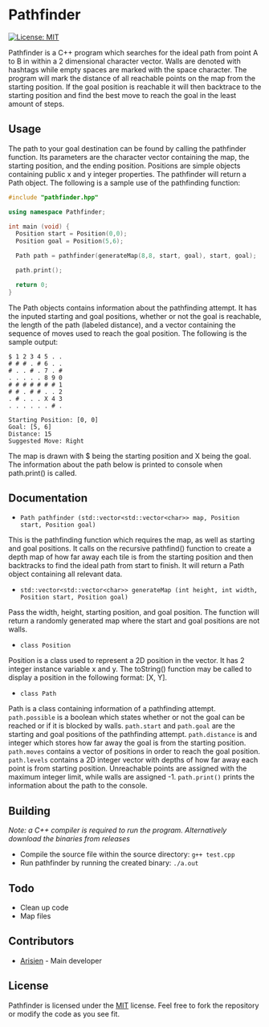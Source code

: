 # Pathfinder

[![License: MIT](https://img.shields.io/badge/License-MIT-yellow.svg)](https://opensource.org/licenses/MIT)

Pathfinder is a C++ program which searches for the ideal path from point A to B in within a 2 dimensional character vector. Walls are denoted with hashtags while empty spaces are marked with the space character. The program will mark the distance of all reachable points on the map from the starting position. If the goal position is reachable it will then backtrace to the starting position and find the best move to reach the goal in the least amount of steps.

## Usage

The path to your goal destination can be found by calling the pathfinder function. Its parameters are the character vector containing the map, the starting position, and the ending position. Positions are simple objects containing public x and y integer properties. The pathfinder will return a Path object. The following is a sample use of the pathfinding function:

```cpp
#include "pathfinder.hpp"

using namespace Pathfinder;

int main (void) {
  Position start = Position(0,0);
  Position goal = Position(5,6);

  Path path = pathfinder(generateMap(8,8, start, goal), start, goal);

  path.print();

  return 0;
}
```

The Path objects contains information about the pathfinding attempt. It has the inputed starting and goal positions, whether or not the goal is reachable, the length of the path (labeled distance), and a vector containing the sequence of moves used to reach the goal position. The following is the sample output:

```
$ 1 2 3 4 5 . .
# # # . # 6 . .
# . . # . 7 . #
. . . . . 8 9 0
# # # # # # # 1
# # . # # . . 2
. # . . . X 4 3
. . . . . . # .

Starting Position: [0, 0]
Goal: [5, 6]
Distance: 15
Suggested Move: Right
```

The map is drawn with $ being the starting position and X being the goal. The information about the path below is printed to console when path.print() is called.

## Documentation

* `Path pathfinder (std::vector<std::vector<char>> map, Position start, Position goal)`

This is the pathfinding function which requires the map, as well as starting and goal positions. It calls on the recursive pathfind() function to create a depth map of how far away each tile is from the starting position and then backtracks to find the ideal path from start to finish. It will return a Path object containing all relevant data.

* `std::vector<std::vector<char>> generateMap (int height, int width, Position start, Position goal)`

Pass the width, height, starting position, and goal position. The function will return a randomly generated map where the start and goal positions are not walls.

* `class Position`

Position is a class used to represent a 2D position in the vector. It has 2 integer instance variable x and y. The toString() function may be called to display a position in the following format: [X, Y].

* `class Path`

Path is a class containing information of a pathfinding attempt. `path.possible` is a boolean which states whether or not the goal can be reached or if it is blocked by walls. `path.start` and `path.goal` are the starting and goal positions of the pathfinding attempt. `path.distance` is and integer which stores how far away the goal is from the starting position. `path.moves` contains a vector of positions in order to reach the goal position. `path.levels` contains a 2D integer vector with depths of how far away each point is from starting position. Unreachable points are assigned with the maximum integer limit, while walls are assigned -1. `path.print()` prints the information about the path to the console.

## Building

*Note: a C++ compiler is required to run the program. Alternatively download the binaries from releases*

* Compile the source file within the source directory: `g++ test.cpp`
* Run pathfinder by running the created binary: `./a.out`

## Todo

* Clean up code
* Map files

## Contributors

* [Arisien](https://github.com/Arisien) - Main developer

## License
Pathfinder is licensed under the [MIT](LICENSE) license. Feel free to fork the repository or modify the code as you see fit.
